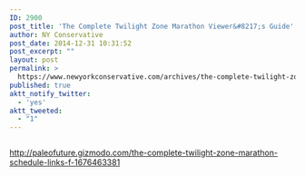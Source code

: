 ```yaml
---
ID: 2900
post_title: 'The Complete Twilight Zone Marathon Viewer&#8217;s Guide'
author: NY Conservative
post_date: 2014-12-31 10:31:52
post_excerpt: ""
layout: post
permalink: >
  https://www.newyorkconservative.com/archives/the-complete-twilight-zone-marathon-viewers-guide/
published: true
aktt_notify_twitter:
  - 'yes'
aktt_tweeted:
  - "1"
---
```

<p><img src="http://www.newyorkconservative.com/wp-content/uploads/2014/12/123114_1531_TheComplete1.jpg" alt=""/>
	</p><p><a href="http://paleofuture.gizmodo.com/the-complete-twilight-zone-marathon-schedule-links-f-1676463381">http://paleofuture.gizmodo.com/the-complete-twilight-zone-marathon-schedule-links-f-1676463381</a>
	</p>